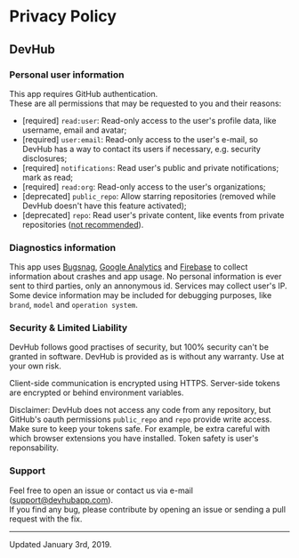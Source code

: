# Privacy Policy
## DevHub

### Personal user information
This app requires GitHub authentication.<br/>
These are all permissions that may be requested to you and their reasons:

- [required] `read:user`: Read-only access to the user's profile data, like username, email and avatar;
- [required] `user:email`: Read-only access to the user's e-mail, so DevHub has a way to contact its users if necessary, e.g. security disclosures;
- [required] `notifications`: Read user's public and private notifications; mark as read;
- [required] `read:org`: Read-only access to the user's organizations;
- [deprecated] `public_repo`: Allow starring repositories (removed while DevHub doesn't have this feature activated);
- [deprecated] `repo`: Read user's private content, like events from private repositories ([not recommended](https://github.com/devhubapp/devhub/issues/32)).


### Diagnostics information
This app uses [Bugsnag](https://bugsnag.com), [Google Analytics](https://analytics.google.com/) and [Firebase](https://firebase.google.com/) to collect information about crashes and app usage. 
No personal information is ever sent to third parties, only an annonymous id. Services may collect user's IP. Some device information may be included for debugging purposes, like `brand`, `model` and `operation system`.


### Security & Limited Liability

DevHub follows good practises of security, but 100% security can't be granted in software. DevHub is provided as is without any warranty. Use at your own risk.

Client-side communication is encrypted using HTTPS. Server-side tokens are encrypted or behind environment variables.

Disclaimer: DevHub does not access any code from any repository, but GitHub's oauth permissions `public_repo` and `repo` provide write access. Make sure to keep your tokens safe. For example, be extra careful with which browser extensions you have installed. Token safety is user's reponsability.


### Support
Feel free to open an issue or contact us via e-mail ([support@devhubapp.com](mailto:support@devhubapp.com)).<br/>
If you find any bug, please contribute by opening an issue or sending a pull request with the fix.

---

Updated January 3rd, 2019.
